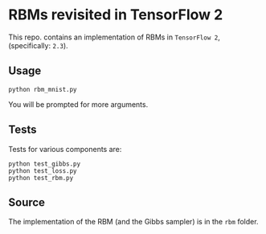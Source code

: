 # RBMs revisited in TensorFlow 2

This repo. contains an implementation of RBMs in `TensorFlow 2`, (specifically: `2.3`).

## Usage

```
python rbm_mnist.py
```
You will be prompted for more arguments.

## Tests

Tests for various components are:
```
python test_gibbs.py
python test_loss.py
python test_rbm.py
```

## Source

The implementation of the RBM (and the Gibbs sampler) is in the `rbm` folder.
